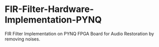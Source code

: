 # FIR-Filter-Hardware-Implementation-PYNQ
FIR Filter Implementation on PYNQ FPGA Board for Audio Restoration by removing noises.

